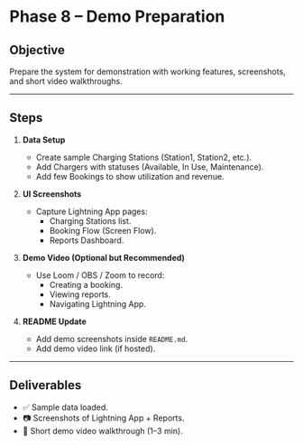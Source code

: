 # Phase 8 – Demo Preparation

## Objective
Prepare the system for demonstration with working features, screenshots, and short video walkthroughs.

---

## Steps

1. **Data Setup**
   - Create sample Charging Stations (Station1, Station2, etc.).
   - Add Chargers with statuses (Available, In Use, Maintenance).
   - Add few Bookings to show utilization and revenue.

2. **UI Screenshots**
   - Capture Lightning App pages:
     - Charging Stations list.
     - Booking Flow (Screen Flow).
     - Reports Dashboard.

3. **Demo Video (Optional but Recommended)**
   - Use Loom / OBS / Zoom to record:
     - Creating a booking.
     - Viewing reports.
     - Navigating Lightning App.

4. **README Update**
   - Add demo screenshots inside `README.md`.
   - Add demo video link (if hosted).

---

## Deliverables
- ✅ Sample data loaded.
- 📷 Screenshots of Lightning App + Reports.
- 🎥 Short demo video walkthrough (1–3 min).
